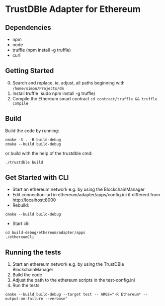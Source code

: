 # TrustDBle Adapter for Ethereum

## Dependencies
- npm
- node
- truffle (npm install -g truffle)
- curl
  
## Getting Started
0. Search and replace, ie. adjust, all paths beginning with `/home/simon/Projects/dm`
1. Install truffle `sudo npm install -g truffle)
2. Compile the Ethereum smart contract `cd contract/truffle && truffle compile`

## Build
Build the code by running:
```
cmake -S . -B build-debug
cmake --build build-debug
``` 

or build with the help of the trustdble cmd:
```
./trustdble build
```

## Get Started with CLI
- Start an ethereum network e.g. by using the BlockchainManager
- Edit connection-url in ethereum/adapter/apps/config.ini if different from http://localhost:8000
- Rebuild:
```
cmake --build build-debug
```  
- Start cli: 
```
cd build-debug/ethereum/adapter/apps
./ethereumCli
```  

## Running the tests
1. Start an ethereum network e.g. by using the TrustDBle BlockchainManager
2. Build the code
3. Adjust the path to the ethereum scripts in the test-config.ini
4. Run the tests
```
cmake --build build-debug --target test -- ARGS="-R Ethereum* --output-on-failure --verbose"
```